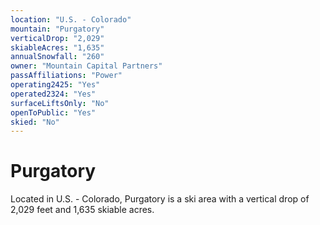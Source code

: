 ```yaml
---
location: "U.S. - Colorado"
mountain: "Purgatory"
verticalDrop: "2,029"
skiableAcres: "1,635"
annualSnowfall: "260"
owner: "Mountain Capital Partners"
passAffiliations: "Power"
operating2425: "Yes"
operated2324: "Yes"
surfaceLiftsOnly: "No"
openToPublic: "Yes"
skied: "No"
---
```


# Purgatory

Located in U.S. - Colorado, Purgatory is a ski area with a vertical drop of 2,029 feet and 1,635 skiable acres.